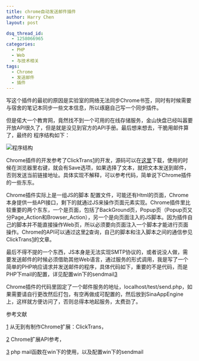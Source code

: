 ```yaml
---
title: chrome自动发送邮件插件
author: Harry Chen
layout: post

dsq_thread_id:
  - 1258066965
categories:
  - PHP
  - Web
  - 与技术相关
tags:
  - Chrome
  - 发送邮件
  - 插件
---
```


  写这个插件的最初的原因是实验室的网络无法同步Chrome书签，同时有时候需要与宿舍的笔记本同步一些文本信息，所以琢磨自己写一个同步插件。

  但是偌大一个教育网，竟然找不到一个可用的在线存储服务，金山快盘已经叫嚣要开放API很久了，但是就是没见到官方的API手册。最后想来想去，干脆用邮件算了，最终的 程序结构如下：

  ![程序结构][1]

  Chrome插件的开发参考了ClickTrans[1]的开发，源码可以在[这里][2]下载，使用的时候在浏览器里右键，就会有Save选项，如果选择了文本，就把文本发送到邮件，否则发送当前链接地址。具体实现不解释，可以参考代码，简单说下Chrome插件的一些东东。

  Chrome插件实际上是一组JS的脚本 配置文件，可能还有Html的页面，Chrome本身提供一些API接口，剩下的就通过JS来操作页面元素实现。Chrome插件里比较重要的两个东东，一个是页面，包括了BackGround页，Popup页（Popup页又分Page_Action和Browser_Action），另一个是向页面注入的JS脚本。因为插件自己的脚本并不能直接操作Web页，所以必须要向页面注入一个脚本才能进行页面操作。Chrome的API可以通过这里[2]查询，自己的脚本和注入脚本之间的通信参见ClickTrans[1]的文章。

  最后不得不提的一个东西，JS本身是无法实现SMTP协议的，或者说没人做，需要发送邮件的时候必须借助其他Web语言，通过服务的形式调用，我是写了一个简单的PHP响应请求并发送邮件的程序，具体代码如下，重要的不是代码，而是PHP下mail的配置，详见配置win下的sendmail[3]


    

  Chrome插件的代码里固定了一个邮件服务的地址，localhost/test/send.php，如果需要请自行更改然后打包，有空再做成可配置的，然后放到SinaAppEngine上，这样就方便访问了，否则总得本地起服务，太费劲了。

参考文献

[1] 从无到有制作Chrome扩展：ClickTrans，



[2] Chrome扩展API参考，

[3] php mail函数在win下的使用，以及配置win下的sendmail



   [1]: http://www.roybit.com/wp-content/uploads/2011/08/thumb.png (程序结构)
   [2]: http://www.roybit.com/wp-content/uploads/2011/08/chrome%E6%8F%92%E4%BB%B61.rar
   [3]: http://www.php.net/if
   [4]: http://www.php.net/mail
   [5]: http://www.php.net/echo
   [6]: http://www.php.net/else
